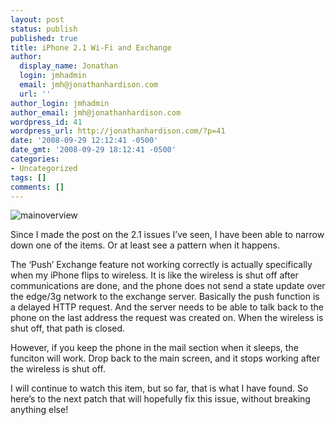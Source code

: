 ```yaml
---
layout: post
status: publish
published: true
title: iPhone 2.1 Wi-Fi and Exchange
author:
  display_name: Jonathan
  login: jmhadmin
  email: jmh@jonathanhardison.com
  url: ''
author_login: jmhadmin
author_email: jmh@jonathanhardison.com
wordpress_id: 41
wordpress_url: http://jonathanhardison.com/?p=41
date: '2008-09-29 12:12:41 -0500'
date_gmt: '2008-09-29 18:12:41 -0500'
categories:
- Uncategorized
tags: []
comments: []
---
```

![mainoverview]({{site.base}}/imagecontent/2008/09/main_overview20080609-268x300.jpg)

Since I made the post on the 2.1 issues I’ve seen, I have been able to narrow down one of the items. Or at least see a pattern when it happens.

The ‘Push’ Exchange feature not working correctly is actually specifically when my iPhone flips to wireless. It is like the wireless is shut off after communications are done, and the phone does not send a state update over the edge/3g network to the exchange server. Basically the push function is a delayed HTTP request. And the server needs to be able to talk back to the phone on the last address the request was created on. When the wireless is shut off, that path is closed.

However, if you keep the phone in the mail section when it sleeps, the funciton will work. Drop back to the main screen, and it stops working after the wireless is shut off.



I will continue to watch this item, but so far, that is what I have found. So here’s to the next patch that will hopefully fix this issue, without breaking anything else!
